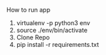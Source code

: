 How to run app
1. virtualenv -p python3 env
2. source ./env/bin/activate
3. Clone Repo
4. pip install -r requirements.txt